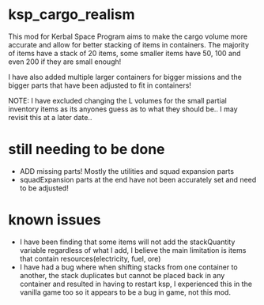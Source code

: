 # ksp_cargo_realism
This mod for Kerbal Space Program aims to make the cargo volume more accurate and allow for better stacking of items in containers.
The majority of items have a stack of 20 items, some smaller items have 50, 100 and even 200 if they are small enough!

I have also added multiple larger containers for bigger missions and the bigger parts that have been adjusted to fit in containers!

NOTE: I have excluded changing the L volumes for the small partial inventory items as its anyones guess as to what they should be.. I may revisit this at a later date.. 

# still needing to be done
  - ADD missing parts! Mostly the utilities and squad expansion parts
  - squadExpansion parts at the end have not been accurately set and need to be adjusted!
 
# known issues

  - I have been finding that some items will not add the stackQuantity variable regardless of what I add, I believe the main limitation is items that contain resources(electricity, fuel, ore)
  - I have had a bug where when shifting stacks from one container to another, the stack duplicates but cannot be placed back in any container and resulted in having to restart ksp, I experienced this in the vanilla game too so it appears to be a bug in game, not this mod.

